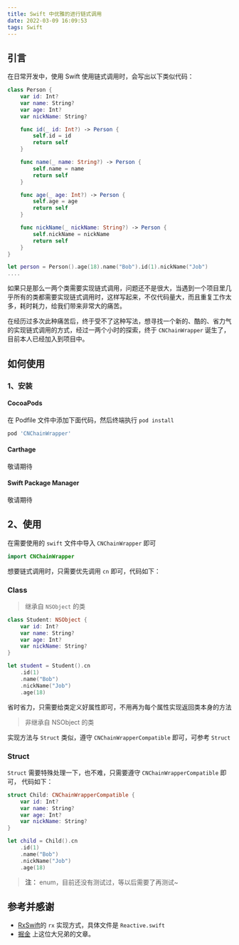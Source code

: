 ```yaml
---
title: Swift 中优雅的进行链式调用
date: 2022-03-09 16:09:53
tags: Swift
---
```


## 引言

在日常开发中，使用 Swift 使用链式调用时，会写出以下类似代码：

```swift
class Person {
    var id: Int?
    var name: String?
    var age: Int?
    var nickName: String?

    func id(_ id: Int?) -> Person {
        self.id = id
        return self
    }

    func name(_ name: String?) -> Person {
        self.name = name
        return self
    }

    func age(_ age: Int?) -> Person {
        self.age = age
        return self
    }

    func nickName(_ nickName: String?) -> Person {
        self.nickName = nickName
        return self
    }
}

let person = Person().age(18).name("Bob").id(1).nickName("Job")
....
```

如果只是那么一两个类需要实现链式调用，问题还不是很大，当遇到一个项目里几乎所有的类都需要实现链式调用时，这样写起来，不仅代码量大，而且重复工作太多，耗时耗力，给我们带来非常大的痛苦。

在经历过多次此种痛苦后，终于受不了这种写法，想寻找一个新的、酷的、省力气的实现链式调用的方式，经过一两个小时的探索，终于 `CNChainWrapper` 诞生了，目前本人已经加入到项目中。

## 如何使用

### 1、安装

#### CocoaPods

在 Podfile 文件中添加下面代码，然后终端执行 `pod install`

```ruby
pod 'CNChainWrapper'
```

#### Carthage

敬请期待

#### Swift Package Manager

敬请期待

## 2、使用

在需要使用的 `swift` 文件中导入 `CNChainWrapper` 即可

```swift
import CNChainWrapper
```

想要链式调用时，只需要优先调用 `cn` 即可，代码如下：

### Class

> 继承自 `NSObject` 的类
```swift
class Student: NSObject {
    var id: Int?
    var name: String?
    var age: Int?
    var nickName: String?
}

let student = Student().cn
    .id(1)
    .name("Bob")
    .nickName("Job")
    .age(18)
```

省时省力，只需要给类定义好属性即可，不用再为每个属性实现返回类本身的方法

> 非继承自 NSObject 的类

实现方法与 `Struct` 类似，遵守 `CNChainWrapperCompatible` 即可，可参考 `Struct`

### Struct

`Struct` 需要特殊处理一下，也不难，只需要遵守 `CNChainWrapperCompatible` 即可， 代码如下：
```swift
struct Child: CNChainWrapperCompatible {
    var id: Int?
    var name: String?
    var age: Int?
    var nickName: String?
}

let child = Child().cn
    .id(1)
    .name("Bob")
    .nickName("Job")
    .age(18)
```

> **注：** enum，目前还没有测试过，等以后需要了再测试~

## 参考并感谢

- [RxSwift](https://github.com/ReactiveX/RxSwift/blob/main/RxSwift/Reactive.swift)的 `rx` 实现方式，具体文件是 `Reactive.swift`
- [掘金](https://juejin.cn/post/7005541971427065886) 上这位大兄弟的文章。
